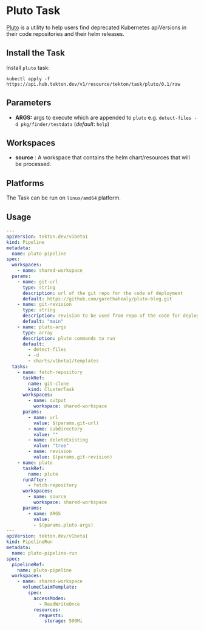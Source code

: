 # Pluto Task
[Pluto](https://pluto.docs.fairwinds.com/) is a utility to help users find deprecated Kubernetes apiVersions 
in their code repositories and their helm releases.

## Install the Task
Install `pluto` task:

```
kubectl apply -f https://api.hub.tekton.dev/v1/resource/tekton/task/pluto/0.1/raw
```

## Parameters
* **ARGS:** args to execute which are appended to `pluto` e.g. `detect-files -d pkg/finder/testdata` (_default_: `help`)

## Workspaces
- **source** : A workspace that contains the helm chart/resources that will be processed.

## Platforms
The Task can be run on `linux/amd64` platform.

## Usage
```yaml
---
apiVersion: tekton.dev/v1beta1
kind: Pipeline
metadata:
  name: pluto-pipeline
spec:
  workspaces:
    - name: shared-workspace
  params:
    - name: git-url
      type: string
      description: url of the git repo for the code of deployment
      default: https://github.com/garethahealy/pluto-blog.git
    - name: git-revision
      type: string
      description: revision to be used from repo of the code for deployment
      default: "main"
    - name: pluto-args
      type: array
      description: pluto commands to run
      default:
        - detect-files
        - -d
        - charts/v1beta1/templates
  tasks:
    - name: fetch-repository
      taskRef:
        name: git-clone
        kind: ClusterTask
      workspaces:
        - name: output
          workspace: shared-workspace
      params:
        - name: url
          value: $(params.git-url)
        - name: subdirectory
          value: ""
        - name: deleteExisting
          value: "true"
        - name: revision
          value: $(params.git-revision)
    - name: pluto
      taskRef:
        name: pluto
      runAfter:
        - fetch-repository
      workspaces:
        - name: source
          workspace: shared-workspace
      params:
        - name: ARGS
          value:
          - $(params.pluto-args)
---
apiVersion: tekton.dev/v1beta1
kind: PipelineRun
metadata:
  name: pluto-pipeline-run
spec:
  pipelineRef:
    name: pluto-pipeline
  workspaces:
    - name: shared-workspace
      volumeClaimTemplate:
        spec:
          accessModes:
            - ReadWriteOnce
          resources:
            requests:
              storage: 500Mi
```
